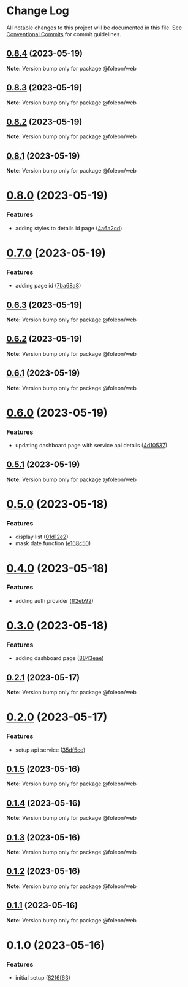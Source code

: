 # Change Log

All notable changes to this project will be documented in this file.
See [Conventional Commits](https://conventionalcommits.org) for commit guidelines.

## [0.8.4](https://github.com/emunhoz/foleon-project/compare/@foleon/web@0.8.3...@foleon/web@0.8.4) (2023-05-19)

**Note:** Version bump only for package @foleon/web

## [0.8.3](https://github.com/emunhoz/foleon-project/compare/@foleon/web@0.8.2...@foleon/web@0.8.3) (2023-05-19)

**Note:** Version bump only for package @foleon/web

## [0.8.2](https://github.com/emunhoz/foleon-project/compare/@foleon/web@0.8.1...@foleon/web@0.8.2) (2023-05-19)

**Note:** Version bump only for package @foleon/web

## [0.8.1](https://github.com/emunhoz/foleon-project/compare/@foleon/web@0.8.0...@foleon/web@0.8.1) (2023-05-19)

**Note:** Version bump only for package @foleon/web

# [0.8.0](https://github.com/emunhoz/foleon-project/compare/@foleon/web@0.7.0...@foleon/web@0.8.0) (2023-05-19)

### Features

- adding styles to details id page ([4a6a2cd](https://github.com/emunhoz/foleon-project/commit/4a6a2cd4d79d801cbf23ddda1960b639430e6e5e))

# [0.7.0](https://github.com/emunhoz/foleon-project/compare/@foleon/web@0.6.3...@foleon/web@0.7.0) (2023-05-19)

### Features

- adding page id ([7ba68a8](https://github.com/emunhoz/foleon-project/commit/7ba68a87c9d998655bd0693d016f9a7b493d3cb7))

## [0.6.3](https://github.com/emunhoz/foleon-project/compare/@foleon/web@0.6.2...@foleon/web@0.6.3) (2023-05-19)

**Note:** Version bump only for package @foleon/web

## [0.6.2](https://github.com/emunhoz/foleon-project/compare/@foleon/web@0.6.1...@foleon/web@0.6.2) (2023-05-19)

**Note:** Version bump only for package @foleon/web

## [0.6.1](https://github.com/emunhoz/foleon-project/compare/@foleon/web@0.6.0...@foleon/web@0.6.1) (2023-05-19)

**Note:** Version bump only for package @foleon/web

# [0.6.0](https://github.com/emunhoz/foleon-project/compare/@foleon/web@0.5.1...@foleon/web@0.6.0) (2023-05-19)

### Features

- updating dashboard page with service api details ([4d10537](https://github.com/emunhoz/foleon-project/commit/4d10537c65e4998313eb9571af001e58168ea8c9))

## [0.5.1](https://github.com/emunhoz/foleon-project/compare/@foleon/web@0.5.0...@foleon/web@0.5.1) (2023-05-19)

**Note:** Version bump only for package @foleon/web

# [0.5.0](https://github.com/emunhoz/foleon-project/compare/@foleon/web@0.4.0...@foleon/web@0.5.0) (2023-05-18)

### Features

- display list ([01d12e2](https://github.com/emunhoz/foleon-project/commit/01d12e2175a49c5be1ceac66920ffcf1a31e5467))
- mask date function ([e168c50](https://github.com/emunhoz/foleon-project/commit/e168c5037c96590ef503f2da7e291808ad522795))

# [0.4.0](https://github.com/emunhoz/foleon-project/compare/@foleon/web@0.3.0...@foleon/web@0.4.0) (2023-05-18)

### Features

- adding auth provider ([ff2eb92](https://github.com/emunhoz/foleon-project/commit/ff2eb92c865373ba889f3c7de91dddb5690ec591))

# [0.3.0](https://github.com/emunhoz/foleon-project/compare/@foleon/web@0.2.1...@foleon/web@0.3.0) (2023-05-18)

### Features

- adding dashboard page ([8843eae](https://github.com/emunhoz/foleon-project/commit/8843eae7567a5de025c31b338db44f32f5fcd934))

## [0.2.1](https://github.com/emunhoz/foleon-project/compare/@foleon/web@0.2.0...@foleon/web@0.2.1) (2023-05-17)

**Note:** Version bump only for package @foleon/web

# [0.2.0](https://github.com/emunhoz/foleon-project/compare/@foleon/web@0.1.5...@foleon/web@0.2.0) (2023-05-17)

### Features

- setup api service ([35df5ce](https://github.com/emunhoz/foleon-project/commit/35df5ce16b77cdc33e0a541f222a93b903955da0))

## [0.1.5](https://github.com/emunhoz/foleon-project/compare/@foleon/web@0.1.4...@foleon/web@0.1.5) (2023-05-16)

**Note:** Version bump only for package @foleon/web

## [0.1.4](https://github.com/emunhoz/foleon-project/compare/@foleon/web@0.1.3...@foleon/web@0.1.4) (2023-05-16)

**Note:** Version bump only for package @foleon/web

## [0.1.3](https://github.com/emunhoz/foleon-project/compare/@foleon/web@0.1.2...@foleon/web@0.1.3) (2023-05-16)

**Note:** Version bump only for package @foleon/web

## [0.1.2](https://github.com/emunhoz/foleon-project/compare/@foleon/web@0.1.1...@foleon/web@0.1.2) (2023-05-16)

**Note:** Version bump only for package @foleon/web

## [0.1.1](https://github.com/emunhoz/foleon-project/compare/@foleon/web@0.1.0...@foleon/web@0.1.1) (2023-05-16)

**Note:** Version bump only for package @foleon/web

# 0.1.0 (2023-05-16)

### Features

- initial setup ([82f6f63](https://github.com/emunhoz/foleon-project/commit/82f6f6392cd3ebc1705bb6bbc20bdd67049e5c17))
